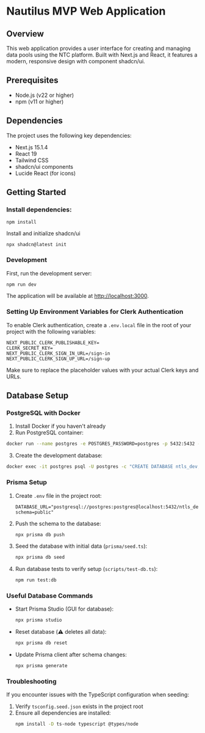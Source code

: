 # Nautilus MVP Web Application

## Overview

This web application provides a user interface for creating and managing data pools using the NTC platform. Built with Next.js and React, it features a modern, responsive design with component shadcn/ui.

## Prerequisites

* Node.js (v22 or higher)
* npm (v11 or higher)

## Dependencies

The project uses the following key dependencies:

* Next.js 15.1.4
* React 19
* Tailwind CSS
* shadcn/ui components
* Lucide React (for icons)

## Getting Started

### Install dependencies:

```
npm install
```

Install and initialize shadcn/ui
```
npx shadcn@latest init
```

### Development

First, run the development server:

```bash
npm run dev
```

The application will be available at [http://localhost:3000](http://localhost:3000).

### Setting Up Environment Variables for Clerk Authentication

To enable Clerk authentication, create a `.env.local` file in the root of your project with the following variables:

```
NEXT_PUBLIC_CLERK_PUBLISHABLE_KEY=
CLERK_SECRET_KEY=
NEXT_PUBLIC_CLERK_SIGN_IN_URL=/sign-in
NEXT_PUBLIC_CLERK_SIGN_UP_URL=/sign-up
```

Make sure to replace the placeholder values with your actual Clerk keys and URLs.

## Database Setup

### PostgreSQL with Docker

1. Install Docker if you haven't already
2. Run PostgreSQL container:
```bash
docker run --name postgres -e POSTGRES_PASSWORD=postgres -p 5432:5432 -d postgres
```

3. Create the development database:
```bash
docker exec -it postgres psql -U postgres -c "CREATE DATABASE ntls_dev;"
```

### Prisma Setup

1. Create `.env` file in the project root:
    ```
    DATABASE_URL="postgresql://postgres:postgres@localhost:5432/ntls_dev?schema=public"
    ```

2. Push the schema to the database:
    ```bash
    npx prisma db push
    ```

3. Seed the database with initial data (`prisma/seed.ts`):
    ```bash
    npx prisma db seed
    ```

4. Run database tests to verify setup (`scripts/test-db.ts`):
    ```bash
    npm run test:db
    ```

### Useful Database Commands

- Start Prisma Studio (GUI for database):
    ```bash
    npx prisma studio
    ```

- Reset database (⚠️ deletes all data):
    ```bash
    npx prisma db reset
    ```

- Update Prisma client after schema changes:
    ```bash
    npx prisma generate
    ```

### Troubleshooting

If you encounter issues with the TypeScript configuration when seeding:
1. Verify `tsconfig.seed.json` exists in the project root
2. Ensure all dependencies are installed:
    ```bash
    npm install -D ts-node typescript @types/node
    ```
